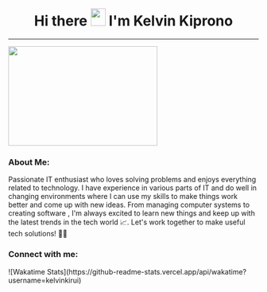 
### <h1 align="center">Hi there <img src="https://raw.githubusercontent.com/iampavangandhi/iampavangandhi/master/gifs/Hi.gif" width="30px" height="35px"> I'm Kelvin Kiprono </h1>
***
<a href="https://github.com/kelvinkirui">
<img src="https://media.giphy.com/media/xTiTnxpQ3ghPiB2Hp6/giphy.gif" width="300" height="200"></a>

<h3 align="left">About Me:</h3>
Passionate IT enthusiast who loves solving problems and enjoys everything related to technology. I have experience in various parts of IT and do well in changing environments where I can use my skills to make things work better and come up with new ideas. From managing computer systems to creating software , I'm always excited to learn new things and keep up with the latest trends in the tech world 📈. Let's work together to make useful tech solutions! 👨‍💻


<h3 align="left">Connect with me:</h3>
![Wakatime Stats](https://github-readme-stats.vercel.app/api/wakatime?username=kelvinkirui)

